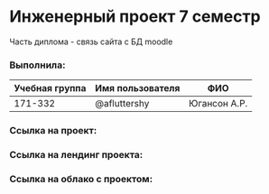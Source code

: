 # Инженерный проект 7 семестр
Часть диплома - связь сайта с БД moodle

### Выполнила:
| Учебная группа | Имя пользователя | ФИО |
|----------------|---------------------|----------------------|
| 171-332     | @afluttershy | Югансон А.Р. |

### Ссылка на проект:

### Ссылка на лендинг проекта:

### Ссылка на облако с проектом: